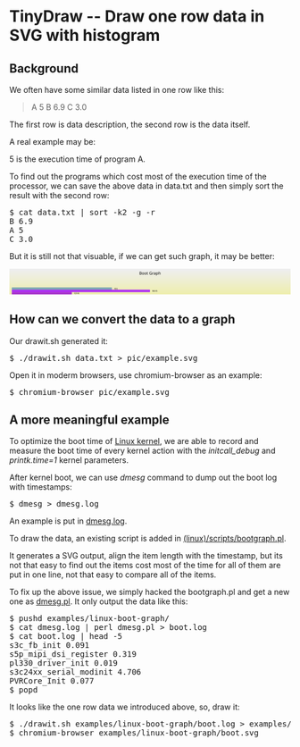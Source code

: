 
# TinyDraw -- Draw one row data in SVG with histogram

## Background

We often have some similar data listed in one row like this:

> A 5
> B 6.9
> C 3.0

The first row is data description, the second row is the data itself.

A real example may be:

5 is the execution time of program A.

To find out the programs which cost most of the execution time of the
processor, we can save the above data in data.txt and then simply sort the
result with the second row:

<pre>
$ cat data.txt | sort -k2 -g -r
B 6.9
A 5
C 3.0
</pre>

But it is still not that visuable, if we can get such graph, it may be better:

![image](pic/example.svg)

## How can we convert the data to a graph

Our drawit.sh generated it:

<pre>
$ ./drawit.sh data.txt > pic/example.svg
</pre>

Open it in moderm browsers, use chromium-browser as an example:

<pre>
$ chromium-browser pic/example.svg
</pre>

## A more meaningful example

To optimize the boot time of [Linux kernel](http://www.kernel.org), we are able
to record and measure the boot time of every kernel action with the
*initcall\_debug* and *printk.time=1* kernel parameters.

After kernel boot, we can use *dmesg* command to dump out the boot log with
timestamps:

<pre>
$ dmesg > dmesg.log
</pre>

An example is put in [dmesg.log](examples/linux-boot-graph/dmesg.log).

To draw the data, an existing script is added in
[(linux)/scripts/bootgraph.pl](http://stuff.mit.edu/afs/sipb/contrib/linux/scripts/bootgraph.pl).

It generates a SVG output, align the item length with the timestamp, but its
not that easy to find out the items cost most of the time for all of them are
put in one line, not that easy to compare all of the items.

To fix up the above issue, we simply hacked the bootgraph.pl and get a new one
as [dmesg.pl](examples/linux-boot-graph/dmesg.pl). It only output the data like
this:

<pre>
$ pushd examples/linux-boot-graph/
$ cat dmesg.log | perl dmesg.pl > boot.log
$ cat boot.log | head -5
s3c_fb_init 0.091
s5p_mipi_dsi_register 0.319
pl330_driver_init 0.019
s3c24xx_serial_modinit 4.706
PVRCore_Init 0.077
$ popd
</pre>

It looks like the one row data we introduced above, so, draw it:

<pre>
$ ./drawit.sh examples/linux-boot-graph/boot.log > examples/linux-boot-graph/boot.svg
$ chromium-browser examples/linux-boot-graph/boot.svg
</pre>
